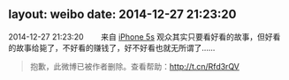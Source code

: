 layout: weibo
date: 2014-12-27 21:23:20
---
<meta name="referrer" content="no-referrer" />

2014-12-27 21:23:20  &nbsp;&nbsp;&nbsp;&nbsp;&nbsp;&nbsp; 来自 <a href="sinaweibo://customweibosource" rel="nofollow">iPhone 5s</a>
观众其实只要看好看的故事，但好看的故事给毙了，不好看的赚钱了，好不好看也就无所谓了……
>  抱歉，此微博已被作者删除。查看帮助：http://t.cn/Rfd3rQV
